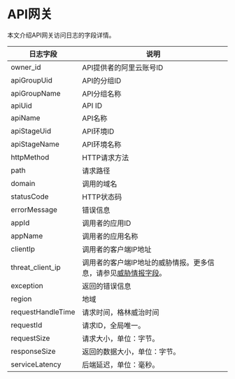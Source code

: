 # API网关

本文介绍API网关访问日志的字段详情。

|日志字段|说明|
|----|--|
|owner\_id|API提供者的阿里云账号ID|
|apiGroupUid|API的分组ID|
|apiGroupName|API分组名称|
|apiUid|API ID|
|apiName|API名称|
|apiStageUid|API环境ID|
|apiStageName|API环境名称|
|httpMethod|HTTP请求方法|
|path|请求路径|
|domain|调用的域名|
|statusCode|HTTP状态码|
|errorMessage|错误信息|
|appId|调用者的应用ID|
|appName|调用者的应用名称|
|clientIp|调用者的客户端IP地址|
|threat\_client\_ip|调用者的客户端IP地址的威胁情报。更多信息，请参见[威胁情报字段](/cn.zh-CN/应用中心（App）/日志审计服务/生成威胁情报.md)。|
|exception|返回的错误信息|
|region|地域|
|requestHandleTime|请求时间，格林威治时间|
|requestId|请求ID，全局唯一。|
|requestSize|请求大小，单位：字节。|
|responseSize|返回的数据大小，单位：字节。|
|serviceLatency|后端延迟，单位：毫秒。|

